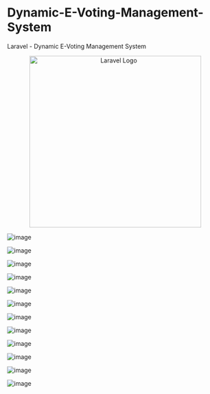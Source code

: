 # Dynamic-E-Voting-Management-System
Laravel - Dynamic E-Voting Management System

<p align="center"><a href="https://laravel.com" target="_blank"><img src="https://raw.githubusercontent.com/laravel/art/master/logo-lockup/5%20SVG/2%20CMYK/1%20Full%20Color/laravel-logolockup-cmyk-red.svg" width="400" alt="Laravel Logo"></a></p>

![image](https://github.com/kimmartelolives/Dynamic-E-Voting-Management-System/assets/61133176/be603990-235c-46eb-bcca-67f02b551bf3)

![image](https://github.com/kimmartelolives/Dynamic-E-Voting-Management-System/assets/61133176/7e8b2424-cbe1-4bcd-888b-e1f601796d70)

![image](https://github.com/kimmartelolives/Dynamic-E-Voting-Management-System/assets/61133176/3b81efc4-081b-4ce6-98bb-27ab632093d6)

![image](https://github.com/kimmartelolives/Dynamic-E-Voting-Management-System/assets/61133176/c8ec7e43-55cf-41b3-a403-9b8a3723e20c)

![image](https://github.com/kimmartelolives/Dynamic-E-Voting-Management-System/assets/61133176/4be9e874-9a8b-4ea0-9021-31e7e7f61b2d)

![image](https://github.com/kimmartelolives/Dynamic-E-Voting-Management-System/assets/61133176/67e5598e-e942-4f2a-a1f7-3366f7e3c174)

![image](https://github.com/kimmartelolives/Dynamic-E-Voting-Management-System/assets/61133176/6784248b-ea7d-4eff-b56d-7e2892ab4e42)

![image](https://github.com/kimmartelolives/Dynamic-E-Voting-Management-System/assets/61133176/17548c2b-b590-4ecb-88a1-02ff30a6af79)

![image](https://github.com/kimmartelolives/Dynamic-E-Voting-Management-System/assets/61133176/44e06430-8f05-494a-a38c-68a2582c428d)

![image](https://github.com/kimmartelolives/Dynamic-E-Voting-Management-System/assets/61133176/6fe7ccd8-a5f8-45ab-9720-4c4c0d78f916)

![image](https://github.com/kimmartelolives/Dynamic-E-Voting-Management-System/assets/61133176/109aecb4-7f93-4640-80b6-c513f60a9855)

![image](https://github.com/kimmartelolives/Dynamic-E-Voting-Management-System/assets/61133176/1a8c81e3-ef57-4883-9019-34cf757e6247)









